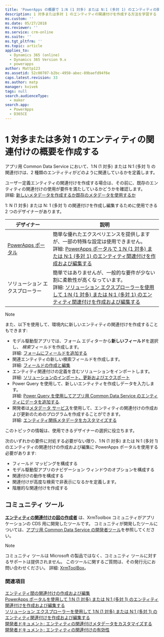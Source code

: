 ```yaml
---
title: 'PowerApps の概要で 1:N (1 対多) または N:1 (多対 1) のエンティティの関連付けを作成する | MicrosoftDocs'
description: 1 対多または多対 1 のエンティティの関連付けを作成する方法を学習する
ms.custom: ''
ms.date: 05/27/2018
ms.reviewer: ''
ms.service: crm-online
ms.suite: ''
ms.tgt_pltfrm: ''
ms.topic: article
applies_to:
  - Dynamics 365 (online)
  - Dynamics 365 Version 9.x
  - powerapps
author: Mattp123
ms.assetid: 52c00707-b2bc-4950-abec-89baefd94f6e
caps.latest.revision: 33
ms.author: matp
manager: kvivek
tags: null
search.audienceType:
  - maker
search.app:
  - PowerApps
  - D365CE
---
```

# <a name="create-one-to-many-or-many-to-one-entity-relationships-overview"></a>1 対多または多対 1 のエンティティの関連付けの概要を作成する

アプリ用 Common Data Service において、1:N (1 対多) または N:1 (多対 1) の関連付けは、2 種類のエンティティがどのように関連しているかを定義します。 
  
ユーザー定義エンティティの関連付けを作成する場合は、その前に、既存のエンティティの関連付けの使用が要件を満たしているかどうかを確認します。 <br />詳細: [新しいメタデータを作成するか既存のメタデータを使用するか](create-edit-metadata.md#create-new-metadata-or-use-existing-metadata)

1: N (1 対多) または N: 1 (多対 1) の関連付けを作成し編集するために使用できる 2 つのデザイナーがあります。

|デザイナー| 説明|
|--|--|
|[PowerApps ポータル](https://web.powerapps.com/?utm_source=padocs&utm_medium=linkinadoc&utm_campaign=referralsfromdoc)|簡単な優れたエクスペリエンスを提供しますが、一部の特殊な設定は使用できません。<br />詳細: [PowerApps ポータルで 1:N (1 対多) または N:1 (多対 1) のエンティティ関連付けを作成および編集する](create-edit-1n-relationships-portal.md)|
|ソリューション エクスプローラー|簡単ではありませんが、一般的な要件が少ない割に柔軟性が高くなっています。 <br />詳細: [ソリューション エクスプローラーを使用して 1:N (1 対多) または N:1 (多対 1) のエンティティ関連付けを作成および編集する](create-edit-1n-relationships-solution-explorer.md) |

> [!NOTE]
> また、以下を使用して、環境内に新しいエンティティの関連付けを作成することもできます:
> - モデル駆動型アプリでは、フォーム エディターから**新しいフィールド**を選択し、 *検索*フィールドを作成します。 <br />詳細: [フォームにフィールドを追加する](../model-driven-apps/add-field-form.md)
> - 関連エンティティの新しい検索フィールドを作成します。 <br />詳細: [フィールドの作成と編集](create-edit-fields.md)
> - エンティティ関連付けの定義を含むソリューションをインポートします。 <br />詳細: [ソリューションのインポート、更新およびエクスポート](import-update-export-solutions.md)
> - Power Query を使用して、新しいエンティティを作成しデータを入力します。 <br />詳細: [Power Query を使用してアプリ用 Common Data Service のエンティティにデータを追加する](data-platform-cds-newentity-pq.md).
> - 開発者は[メタデータ サービス](../../developer/common-data-service/metadata-services.md)を使用して、エンティティの関連付けの作成および更新のためのプログラムを作成することができます。 <br />詳細: [エンティティ関係メタデータをカスタマイズする](https://docs.microsoft.com/dynamics365/customer-engagement/developer/customize-entity-relationship-metadata)

このトピックの情報は、使用できるデザイナーの選択に役立ちます。 

次のいずれかの要件に対処する必要がない限り、1:N (1 対多) または N:1 (多対 1) のエンティティの関連付けの作成および編集に PowerApps ポータルを使用する必要があります:

- フィールド マッピングを構成する
- モデル駆動型アプリのナビゲーション ウィンドウのオプションを構成する
- 関連付けの動作を構成する
- 関連付けが高度な検索で非表示になるかを定義します。
- 階層的な関連付けを作成する


## <a name="community-tools"></a>コミュニティ ツール

**[エンティティの関連付けの図の作成者](https://www.xrmtoolbox.com/plugins/JourneyIntoCRM.XrmToolbox.ERDPlugin/)** は、XrmToolbox コミュニティがアプリケーションの CDS 用に開発したツールです。 コミュニティが開発したツールについては、[アプリ用 Common Data Service の開発者ツール](https://docs.microsoft.com/dynamics365/customer-engagement/developer/developer-tools)を参照してください。

> [!NOTE]
> コミュニティ ツールは Microsoft の製品ではなく、コミュニティ ツールに対するサポートは提供されません。 このツールに関するご質問は、その発行元にお問い合わせください。 詳細: [XrmToolBox](https://www.xrmtoolbox.com)。

### <a name="see-also"></a>関連項目

[エンティティ間の関連付けの作成および編集](create-edit-entity-relationships.md)<br />
[PowerApps ポータルを使用して 1:N (1 対多) または N:1 (多対 1) のエンティティ関連付けを作成および編集する](create-edit-1n-relationships-portal.md)<br />
[ソリューション エクスプローラーを使用して 1:N (1 対多) または N:1 (多対 1) のエンティティ関連付けを作成および編集する](create-edit-1n-relationships-solution-explorer.md)<br />
[開発者ドキュメント: エンティティの関連付けメタデータをカスタマイズする](/dynamics365/customer-engagement/developer/customize-entity-relationship-metadata)<br />
[開発者ドキュメント: エンティティの関連付けの有効性](/dynamics365/customer-engagement/developer/entity-relationship-eligibility)


